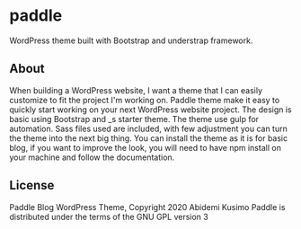 # paddle
WordPress theme built with Bootstrap and understrap framework. 

## About

When building a WordPress website, I want a theme that I can easily customize to fit the project I'm working on.
Paddle theme make it easy to quickly start working on your next WordPress website project. The design is basic using Bootstrap and _s starter theme. The theme use gulp for automation. Sass files used are included, with few adjustment you can turn the theme into the next big thing. You can install the theme as it is for basic blog, if you want to improve the look, you will need to have npm install on your machine and follow the documentation. 

## License
Paddle Blog WordPress Theme, Copyright 2020 Abidemi Kusimo
Paddle is distributed under the terms of the GNU GPL version 3

